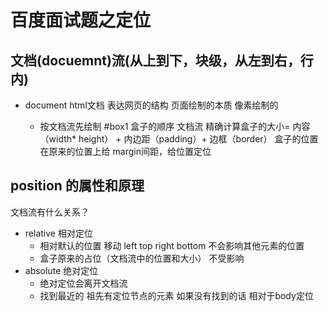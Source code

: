 # 百度面试题之定位

## 文档(docuemnt)流(从上到下，块级，从左到右，行内)
 - document html文档 
   表达网页的结构
   页面绘制的本质 像素绘制的

   -  按文档流先绘制 #box1
      盒子的顺序 文档流
      精确计算盒子的大小= 内容（width* height） + 内边距（padding）+ 边框（border）
      盒子的位置  在原来的位置上给 margin间距，给位置定位

## position 的属性和原理
  文档流有什么关系？
  - relative 相对定位
    - 相对默认的位置 移动 left top right bottom  不会影响其他元素的位置
    - 盒子原来的占位（文档流中的位置和大小） 不受影响
  - absolute 绝对定位
    - 绝对定位会离开文档流
    - 找到最近的 祖先有定位节点的元素
      如果没有找到的话 相对于body定位